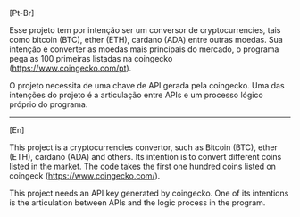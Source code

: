 [Pt-Br]

Esse projeto tem por intenção ser um conversor de cryptocurrencies, tais como bitcoin (BTC), ether (ETH), cardano (ADA) entre outras moedas.
Sua intenção é converter as moedas mais principais do mercado, o programa pega as 100 primeiras listadas na coingecko (https://www.coingecko.com/pt).

O projeto necessita de uma chave de API gerada pela coingecko. Uma das intenções do projeto é a articulação entre APIs e um processo lógico próprio do programa.

-----
[En]

This project is a cryptocurrencies convertor, such as Bitcoin (BTC), ether (ETH), cardano (ADA) and others. Its intention is to convert different coins listed in the market. The code takes the first one hundred coins listed on coingeck (https://www.coingecko.com/).



This project needs an API key generated by coingecko. One of its intentions is the articulation between APIs and the logic process in the program.
